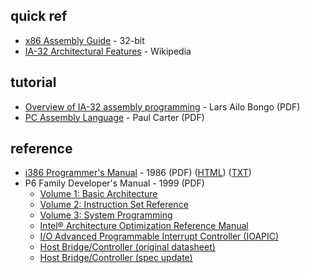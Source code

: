 quick ref
---------

* [x86 Assembly Guide](https://www.cs.virginia.edu/~evans/cs216/guides/x86.html) - 32-bit
* [IA-32 Architectural Features](https://en.wikipedia.org/wiki/IA-32#Architectural_features) - Wikipedia


tutorial
--------

* [Overview of IA-32 assembly programming](https://www.cs.umd.edu/~meesh/cmsc311/links/handouts/ia32.pdf) - Lars Ailo Bongo (PDF)
* [PC Assembly Language](http://pacman128.github.io/static/pcasm-book.pdf) - Paul Carter (PDF)


reference
---------

* [i386 Programmer's Manual](https://css.csail.mit.edu/6.858/2015/readings/i386.pdf) - 1986 (PDF) ([HTML](https://www.ardent-tool.com/CPU/docs/Intel/386/manuals/prref386/toc.htm)) ([TXT](https://www.ardent-tool.com/CPU/docs/Intel/386/manuals/prref386.txt))
* P6 Family Developer's Manual - 1999 (PDF)
  - [Volume 1: Basic Architecture](https://stuff.mit.edu/afs/sipb/contrib/doc/specs/ic/cpu/x86/pentium-iii/ia32-1.pdf)
  - [Volume 2: Instruction Set Reference](https://stuff.mit.edu/afs/sipb/contrib/doc/specs/ic/cpu/x86/pentium-iii/ia32-2.pdf)
  - [Volume 3: System Programming](https://stuff.mit.edu/afs/sipb/contrib/doc/specs/ic/cpu/x86/pentium-iii/ia32-3.pdf)
  - [Intel® Architecture Optimization Reference Manual](https://stuff.mit.edu/afs/sipb/contrib/doc/specs/ic/cpu/x86/pentium-iii/opt.pdf)
  - [I/O Advanced Programmable Interrupt Controller (IOAPIC)](https://stuff.mit.edu/afs/sipb/contrib/doc/specs/ic/cpu/x86/pentium-iii/ioapic.pdf)
  - [Host Bridge/Controller (original datasheet)](https://stuff.mit.edu/afs/sipb/contrib/doc/specs/ic/cpu/x86/pentium-iii/440bx-hbc.pdf)
  - [Host Bridge/Controller (spec update)](https://stuff.mit.edu/afs/sipb/contrib/doc/specs/ic/cpu/x86/pentium-iii/440bx-hbc-fix.pdf)

